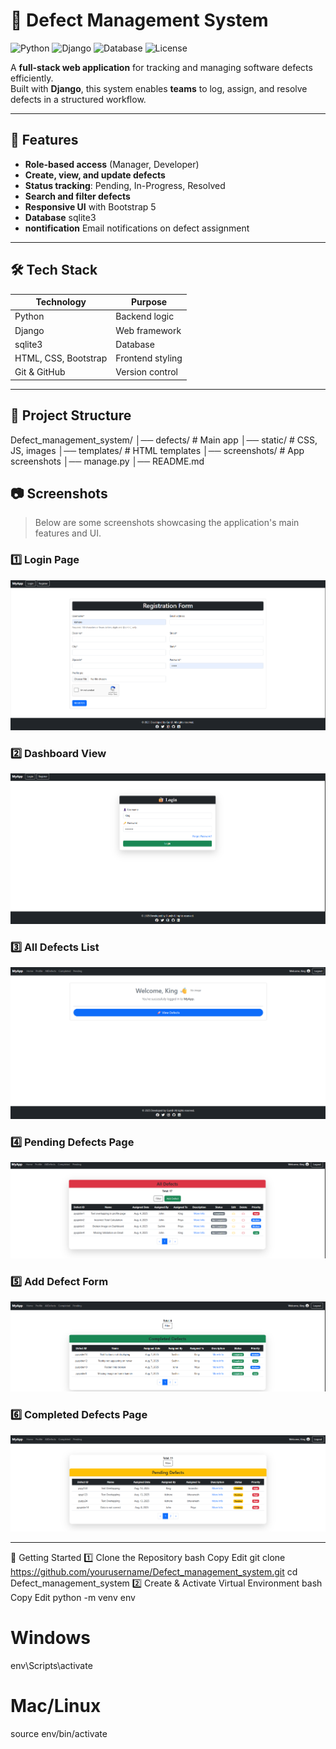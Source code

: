 # 🐞 Defect Management System

![Python](https://img.shields.io/badge/Python-3.10%2B-blue.svg)
![Django](https://img.shields.io/badge/Django-5.x-green.svg)
![Database](https://img.shields.io/badge/Database-sqlite3-orange.svg)
![License](https://img.shields.io/badge/License-MIT-lightgrey.svg)

A **full-stack web application** for tracking and managing software defects efficiently.  
Built with **Django**, this system enables **teams** to log, assign, and resolve defects in a structured workflow.

---

## 📌 Features
- **Role-based access** (Manager, Developer)
- **Create, view, and update defects**
- **Status tracking**: Pending, In-Progress, Resolved
- **Search and filter defects**
- **Responsive UI** with Bootstrap 5
- **Database** sqlite3
- **nontification** Email notifications on defect assignment

---

## 🛠 Tech Stack
| Technology | Purpose |
|------------|---------|
| Python     | Backend logic |
| Django     | Web framework |
| sqlite3    | Database |
| HTML, CSS, Bootstrap | Frontend styling |
| Git & GitHub | Version control |

---

## 📂 Project Structure

Defect_management_system/
│── defects/           # Main app
│── static/            # CSS, JS, images
│── templates/         # HTML templates
│── screenshots/       # App screenshots
│── manage.py
│── README.md


## 📷 Screenshots

> Below are some screenshots showcasing the application's main features and UI.

### 1️⃣ Login Page  
![Login Page](screenshots/Screenshot%202025-08-13%20232542.png)

### 2️⃣ Dashboard View  
![Dashboard](screenshots/Screenshot%202025-08-13%20232609.png)

### 3️⃣ All Defects List  
![All Defects](screenshots/Screenshot%202025-08-13%20232633.png)

### 4️⃣ Pending Defects Page  
![Pending Defects](screenshots/Screenshot%202025-08-13%20232653.png)

### 5️⃣ Add Defect Form  
![Add Defect](screenshots/Screenshot%202025-08-13%20232708.png)

### 6️⃣ Completed Defects Page  
![Completed Defects](screenshots/Screenshot%202025-08-13%20232721.png)

---
🚀 Getting Started
1️⃣ Clone the Repository
bash
Copy
Edit
git clone https://github.com/yourusername/Defect_management_system.git
cd Defect_management_system
2️⃣ Create & Activate Virtual Environment
bash
Copy
Edit
python -m venv env
# Windows
env\Scripts\activate
# Mac/Linux
source env/bin/activate
